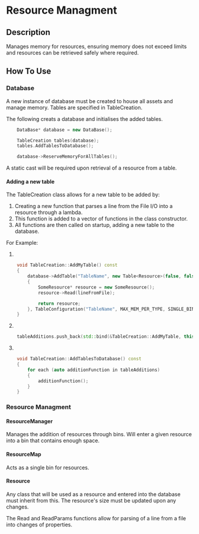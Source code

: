 # Resource Managment

## Description
Manages memory for resources, ensuring memory does not exceed limits and resources can be retrieved safely where required.


## How To Use

### Database
A new instance of database must be created to house all assets and manage memory.
Tables are specified in TableCreation.

The following creats a database and initialises the added tables.

```cpp
	DataBase* database = new DataBase();

	TableCreation tables(database);
	tables.AddTablesToDatabase();

	database->ReserveMemoryForAllTables();
```

A static cast will be required upon retrieval of a resource from a table.

#### Adding a new table
The TableCreation class allows for a new table to be added by:

1. Creating a new function that parses a line from the File I/O into a resource through a lambda.
2. This function is added to a vector of functions in the class constructor.
3. All functions are then called on startup, adding a new table to the database.

For Example:

1. 
```cpp
	void TableCreation::AddMyTable() const
	{
		database->AddTable("TableName", new Table<Resource>(false, false, [](std::string lineFromFile)
		{
			SomeResource* resource = new SomeResource();
			resource->Read(lineFromFile);

			return resource;
		}, TableConfiguration("TableName", MAX_MEM_PER_TYPE, SINGLE_BIN)));
	}
```

2. 
```cpp
	tableAdditions.push_back(std::bind(&TableCreation::AddMyTable, this));
```

3.
```cpp
	void TableCreation::AddTablesToDatabase() const
	{
		for each (auto additionFunction in tableAdditions)
		{
			additionFunction();
		}
	}
```



### Resource Managment

#### ResourceManager
Manages the addition of resources through bins. Will enter a given resource into a bin that contains enough space.

#### ResourceMap
Acts as a single bin for resources.

#### Resource
Any class that will be used as a resource and entered into the database must inherit from this.
The resource's size must be updated upon any changes.

The Read and ReadParams functions allow for parsing of a line from a file into changes of properties.